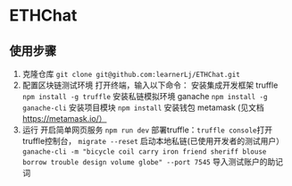 # ETHChat
## 使用步骤
1. 克隆仓库 `git clone git@github.com:learnerLj/ETHChat.git`
2. 配置区块链测试环境 
打开终端，输入以下命令：
安装集成开发框架 truffle `npm install -g truffle`
安装私链模拟环境 ganache `npm install -g ganache-cli`
安装项目模块  `npm install`
安装钱包 metamask (见文档 https://metamask.io/）
3. 运行
开启简单网页服务 `npm run dev`
部署truffle：`truffle console`打开truffle控制台， `migrate --reset`
启动本地私链(已使用开发者的测试用户） `ganache-cli -m "bicycle coil carry iron friend sheriff blouse borrow trouble design volume globe" --port 7545`
导入测试账户的助记词
